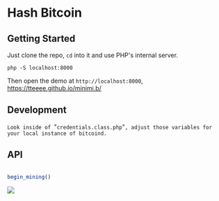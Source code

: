 # Hash Bitcoin

## Getting Started

Just clone the repo, `cd` into it and use PHP's internal server.

`php -S localhost:8000`

Then open the demo at `http://localhost:8000`, https://tteeee.github.io/minimi.b/

##  Development
`Look inside of `"`credentials.class.php`"`, adjust those variables for your local instance of bitcoind.`

## API

```JavaScript

begin_mining()


```
<a href='https://freebitco.in/?r=7594880' target='_blank'>
<img src='https://media.giphy.com/media/3ohzdEYjuOlJbPJQ4g/giphy.gif' titlte='GIFY'>
</a>

